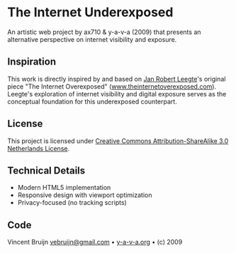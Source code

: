 # The Internet Underexposed

An artistic web project by ax710 & y-a-v-a (2009) that presents an alternative perspective on internet visibility and exposure.

## Inspiration

This work is directly inspired by and based on [Jan Robert Leegte](http://www.leegte.org/)'s original piece "The Internet Overexposed" (www.theinternetoverexposed.com). Leegte's exploration of internet visibility and digital exposure serves as the conceptual foundation for this underexposed counterpart.

## License

This project is licensed under [Creative Commons Attribution-ShareAlike 3.0 Netherlands License](http://creativecommons.org/licenses/by-sa/3.0/nl/).

## Technical Details

- Modern HTML5 implementation
- Responsive design with viewport optimization
- Privacy-focused (no tracking scripts)

## Code

Vincent Bruijn <vebruijn@gmail.com> • [y-a-v-a.org](https://www.y-a-v-a.org) • (c) 2009
